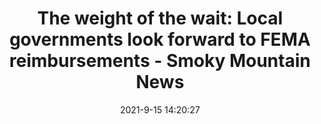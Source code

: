---
"title": "The weight of the wait: Local governments look forward to FEMA reimbursements - Smoky Mountain News"
"date": "2021-9-15 14:20:27"
"feed_name": "GOOGLENEWSDRILLING"
"feed_website": "https://news.google.com/search?q=drilling%2Bincident&hl=en-US&gl=US&ceid=US:en"
"feed_rss": "https://news.google.com/rss/search?q=drilling%2Bincident&hl=en-US&gl=US&ceid=US:en"
"link": "https://smokymountainnews.com/news/item/32177-the-weight-of-the-wait-local-governments-look-forward-to-fema-reimbursements"
"file": "_posts/2021-1-1-ef4fa3d6906cc13f49b4cafa640a4d08cea44771.md"
"accident": "0"
"drilling": "0"
"dead": "0"
"injured": "0"
"where": "unknown site"
---